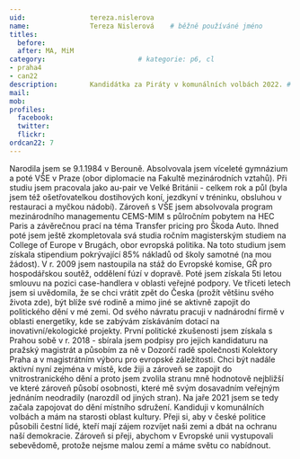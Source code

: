 ```yaml
---
uid:                tereza.nislerova
name:               Tereza Nislerová  	# běžně používáné jméno
titles:
  before: 
  after: MA, MiM
category:                       # kategorie: p6, cl
- praha4
- can22
description:        Kandidátka za Piráty v komunálních volbách 2022. # kratký popis, max 160 znaků
mail: 
mob: 			
profiles:
  facebook:
  twitter: 
  flickr: 
ordcan22: 7
---
```


Narodila jsem se 9.1.1984 v Berouně. Absolvovala jsem víceleté gymnázium a poté VŠE v Praze (obor diplomacie na Fakultě mezinárodních vztahů). Při studiu jsem pracovala jako au-pair ve Velké Británii - celkem rok a půl (byla jsem též ošetřovatelkou dostihových koní, jezdkyní v tréninku, obsluhou v restauraci a myčkou nádobí). Zároveň s VŠE jsem absolvovala program mezinárodního managementu CEMS-MIM s půlročním pobytem na HEC Paris a závěrečnou prací na téma Transfer pricing pro Škoda Auto. Ihned poté jsem ještě zkompletovala svá studia ročním magisterským studiem na College of Europe v Brugách, obor evropská politika. Na toto studium jsem získala stipendium pokrývající 85% nákladů od školy samotné (na mou žádost).
V r. 2009 jsem nastoupila na stáž do Evropské komise, GŘ pro hospodářskou soutěž, oddělení fúzí v dopravě. Poté jsem získala 5ti letou smlouvu na pozici case-handlera v oblasti veřejné podpory.
Ve třiceti letech jsem si uvědomila, že se chci vrátit zpět do Česka (prožít většinu svého života zde), být blíže své rodině a mimo jiné se aktivně zapojit do politického dění v mé zemi. Od svého návratu pracuji v nadnárodní firmě v oblasti energetiky, kde se zabývám získáváním dotací na inovativní/ekologické projekty.
První politické zkušenosti jsem získala s Prahou sobě v r. 2018 - sbírala jsem podpisy pro jejich kandidaturu na pražský magistrát a působím za ně v Dozorčí radě společnosti Kolektory Praha a v magistrátním výboru pro evropské záležitosti.
Chci být nadále aktivní nyní zejména v místě, kde žiji a zároveň se zapojit do vnitrostranického dění a proto jsem zvolila stranu mně hodnotově nejbližší ve které zároveň působí osobnosti, které mě svým dosavadním veřejným jednáním neodradily (narozdíl od jiných stran). Na jaře 2021 jsem se tedy začala zapojovat do dění místního sdružení. Kandiduji v komunálních volbách a mám na starosti oblast kultury.
Přeji si, aby v české politice působili čestní lidé, kteří mají zájem rozvíjet naši zemi a dbát na ochranu naší demokracie. Zároveň si přeji, abychom v Evropské unii vystupovali sebevědomě, protože nejsme malou zemí a máme světu co nabídnout.


